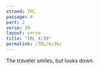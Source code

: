 ```yaml
---
strand: TRL
passage: 4
part: 2
verse: 39
layout: verse
title: "TRL 4:39"
permalink: /TRL/4/39/
---
```

The traveler smiles, but looks down.
